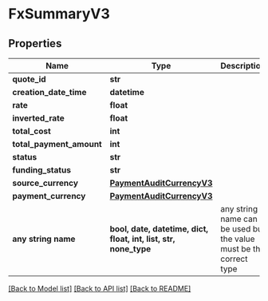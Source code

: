 # FxSummaryV3


## Properties
Name | Type | Description | Notes
------------ | ------------- | ------------- | -------------
**quote_id** | **str** |  | 
**creation_date_time** | **datetime** |  | 
**rate** | **float** |  | 
**inverted_rate** | **float** |  | 
**total_cost** | **int** |  | 
**total_payment_amount** | **int** |  | 
**status** | **str** |  | 
**funding_status** | **str** |  | 
**source_currency** | [**PaymentAuditCurrencyV3**](PaymentAuditCurrencyV3.md) |  | [optional] 
**payment_currency** | [**PaymentAuditCurrencyV3**](PaymentAuditCurrencyV3.md) |  | [optional] 
**any string name** | **bool, date, datetime, dict, float, int, list, str, none_type** | any string name can be used but the value must be the correct type | [optional]

[[Back to Model list]](../README.md#documentation-for-models) [[Back to API list]](../README.md#documentation-for-api-endpoints) [[Back to README]](../README.md)


